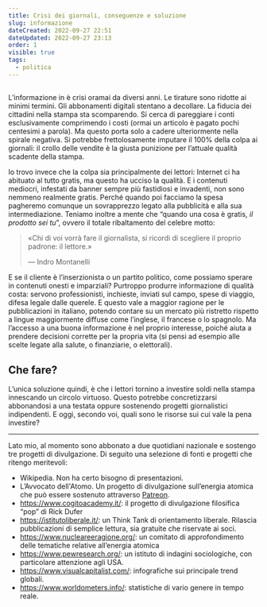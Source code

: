 ```yaml
---
title: Crisi dei giornali, conseguenze e soluzione
slug: informazione
dateCreated: 2022-09-27 22:51
dateUpdated: 2022-09-27 23:13
order: 1
visible: true
tags:
  - politica
---
```


##

<span class="newthought">L’informazione</span> in è crisi oramai da diversi anni. Le tirature sono ridotte ai minimi termini. Gli abbonamenti digitali stentano a decollare. La fiducia dei cittadini nella stampa sta scomparendo. Si cerca di pareggiare i conti esclusivamente comprimendo i costi (ormai un articolo è pagato pochi centesimi a parola). Ma questo porta solo a cadere ulteriormente nella spirale negativa.
Si potrebbe frettolosamente imputare il 100% della colpa ai giornali: il crollo delle vendite è la giusta punizione per l’attuale qualità scadente della stampa.

Io trovo invece che la colpa sia principalmente dei lettori: Internet ci ha abituato al tutto gratis, ma questo ha ucciso la qualità. E i contenuti mediocri, infestati da banner sempre più fastidiosi e invadenti, non sono nemmeno realmente gratis. Perché quando poi facciamo la spesa pagheremo comunque un sovrapprezzo legato alla pubblicità e alla sua intermediazione. Teniamo inoltre a mente che “quando una cosa è gratis, _il prodotto sei tu_”, ovvero il totale ribaltamento del celebre motto:

<div class='epigraph'>

> «Chi di voi vorrà fare il giornalista, si ricordi di scegliere il proprio padrone: il lettore.» <footer> — Indro Montanelli</footer>

</div>

E se il cliente è l’inserzionista o un partito politico, come possiamo sperare in contenuti onesti e imparziali?
Purtroppo produrre informazione di qualità costa: servono professionisti, inchieste, inviati sul campo, spese di viaggio, difesa legale dalle querele.
E questo vale a maggior ragione per le pubblicazioni in italiano, potendo contare su un mercato più ristretto rispetto a lingue maggiormente diffuse come l’inglese, il francese o lo spagnolo.
Ma l’accesso a una buona informazione è nel proprio interesse, poiché aiuta a prendere decisioni corrette per la propria vita (si pensi ad esempio alle scelte legate alla salute, o finanziarie, o elettorali).

## Che fare?

L’unica soluzione quindi, è che i lettori tornino a investire soldi nella stampa innescando un circolo virtuoso. Questo potrebbe concretizzarsi abbonandosi a una testata oppure sostenendo progetti giornalistici indipendenti.
E oggi, secondo voi, quali sono le risorse sui cui vale la pena investire?

---

Lato mio, al momento sono abbonato a due quotidiani nazionale e sostengo tre progetti di divulgazione. Di seguito una selezione di fonti e progetti che ritengo meritevoli:

- Wikipedia. Non ha certo bisogno di presentazioni.
- L’Avvocato dell'Atomo. Un progetto di divulgazione sull’energia atomica che può essere sostenuto attraverso [Patreon](https://www.patreon.com/nicodaemon).
- <https://www.cogitoacademy.it/>: il progetto di divulgazione filosifica “pop” di Rick Dufer
- <https://istitutoliberale.it/>: un Think Tank di orientamento liberale. Rilascia pubblicazioni di semplice lettura, sia gratuite che riservate ai soci.
- <https://www.nucleareeragione.org/>: un comitato di approfondimento delle tematiche relative all’energia atomica
- <https://www.pewresearch.org/>: un istituto di indagini sociologiche, con particolare attenzione agli USA.
- <https://www.visualcapitalist.com/>: infografiche sui principale trend globali.
- <https://www.worldometers.info/>: statistiche di vario genere in tempo reale.

